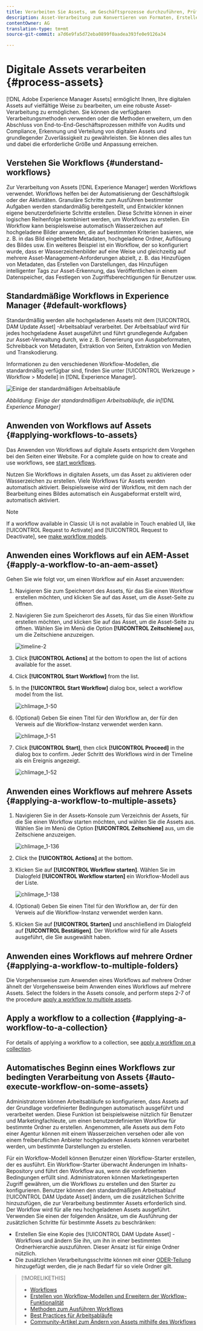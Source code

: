 ```yaml
---
title: Verarbeiten Sie Assets, um Geschäftsprozesse durchzuführen, Prüfungen durchzuführen, Compliance zu erzielen und die Grundanforderungen zu erfüllen.
description: Asset-Verarbeitung zum Konvertieren von Formaten, Erstellen von Darstellungen, Verwalten von Assets, Überprüfen von Assets und Ausführen von Workflows.
contentOwner: AG
translation-type: tm+mt
source-git-commit: a7d6e9fa5d72eba0899f0aadea393fe0e9126a34

---
```



# Digitale Assets verarbeiten {#process-assets}

[!DNL Adobe Experience Manager Assets] ermöglicht Ihnen, Ihre digitalen Assets auf vielfältige Weise zu bearbeiten, um eine robuste Asset-Verarbeitung zu ermöglichen. Sie können die verfügbaren Verarbeitungsmethoden verwenden oder die Methoden erweitern, um den Abschluss von End-to-End-Geschäftsprozessen mithilfe von Audits und Compliance, Erkennung und Verteilung von digitalen Assets und grundlegender Zuverlässigkeit zu gewährleisten. Sie können dies alles tun und dabei die erforderliche Größe und Anpassung erreichen.

## Verstehen Sie Workflows {#understand-workflows}

Zur Verarbeitung von Assets [!DNL Experience Manager] werden Workflows verwendet. Workflows helfen bei der Automatisierung der Geschäftslogik oder der Aktivitäten. Granuläre Schritte zum Ausführen bestimmter Aufgaben werden standardmäßig bereitgestellt, und Entwickler können eigene benutzerdefinierte Schritte erstellen. Diese Schritte können in einer logischen Reihenfolge kombiniert werden, um Workflows zu erstellen. Ein Workflow kann beispielsweise automatisch Wasserzeichen auf hochgeladene Bilder anwenden, die auf bestimmten Kriterien basieren, wie z. B. in das Bild eingebettete Metadaten, hochgeladene Ordner, Auflösung des Bildes usw. Ein weiteres Beispiel ist ein Workflow, der so konfiguriert wurde, dass er Wasserzeichenbilder auf eine Weise und gleichzeitig auf mehrere Asset-Management-Anforderungen abzielt, z. B. das Hinzufügen von Metadaten, das Erstellen von Darstellungen, das Hinzufügen intelligenter Tags zur Asset-Erkennung, das Veröffentlichen in einem Datenspeicher, das Festlegen von Zugriffsberechtigungen für Benutzer usw.

## Standardmäßige Workflows in Experience Manager {#default-workflows}

Standardmäßig werden alle hochgeladenen Assets mit dem [!UICONTROL DAM Update Asset] -Arbeitsablauf verarbeitet. Der Arbeitsablauf wird für jedes hochgeladene Asset ausgeführt und führt grundlegende Aufgaben zur Asset-Verwaltung durch, wie z. B. Generierung von Ausgabeformaten, Schreibback von Metadaten, Extraktion von Seiten, Extraktion von Medien und Transkodierung.

Informationen zu den verschiedenen Workflow-Modellen, die standardmäßig verfügbar sind, finden Sie unter [!UICONTROL Werkzeuge > Workflow > Modelle] in [!DNL Experience Manager].

![Einige der standardmäßigen Arbeitsabläufe](assets/aem-default-workflows.png)

*Abbildung: Einige der standardmäßigen Arbeitsabläufe, die in[!DNL Experience Manager]*

## Anwenden von Workflows auf Assets {#applying-workflows-to-assets}

Das Anwenden von Workflows auf digitale Assets entspricht dem Vorgehen bei den Seiten einer Website. For a complete guide on how to create and use workflows, see [start workflows](/help/sites-authoring/workflows-participating.md).

Nutzen Sie Workflows in digitalen Assets, um das Asset zu aktivieren oder Wasserzeichen zu erstellen. Viele Workflows für Assets werden automatisch aktiviert. Beispielsweise wird der Workflow, mit dem nach der Bearbeitung eines Bildes automatisch ein Ausgabeformat erstellt wird, automatisch aktiviert.

>[!NOTE]
>
>If a workflow available in Classic UI is not available in Touch enabled UI, like [!UICONTROL Request to Activate] and [!UICONTROL Request to Deactivate], see [make workflow models](/help/sites-developing/workflows-models.md#make-workflow-models-available-in-touchui).

## Anwenden eines Workflows auf ein AEM-Asset {#apply-a-workflow-to-an-aem-asset}

<!-- 
TBD: Add animated GIF for these steps instead of all these screenshots.
-->

Gehen Sie wie folgt vor, um einen Workflow auf ein Asset anzuwenden:

1. Navigieren Sie zum Speicherort des Assets, für das Sie einen Workflow erstellen möchten, und klicken Sie auf das Asset, um die Asset-Seite zu öffnen.

1. Navigieren Sie zum Speicherort des Assets, für das Sie einen Workflow erstellen möchten, und klicken Sie auf das Asset, um die Asset-Seite zu öffnen. Wählen Sie im Menü die Option **[!UICONTROL Zeitschiene]** aus, um die Zeitschiene anzuzeigen.

   ![timeline-2](assets/timeline-2.png)

1. Click **[!UICONTROL Actions]** at the bottom to open the list of actions available for the asset.

1. Click **[!UICONTROL Start Workflow]** from the list.

1. In the **[!UICONTROL Start Workflow]** dialog box, select a workflow model from the list.

   ![chlimage_1-50](assets/chlimage_1-50.png)

1. (Optional) Geben Sie einen Titel für den Workflow an, der für den Verweis auf die Workflow-Instanz verwendet werden kann.

   ![chlimage_1-51](assets/chlimage_1-51.png)

1. Click **[!UICONTROL Start]**, then click **[!UICONTROL Proceed]** in the dialog box to confirm. Jeder Schritt des Workflows wird in der Timeline als ein Ereignis angezeigt.

   ![chlimage_1-52](assets/chlimage_1-52.png)

## Anwenden eines Workflows auf mehrere Assets {#applying-a-workflow-to-multiple-assets}

1. Navigieren Sie in der Assets-Konsole zum Verzeichnis der Assets, für die Sie einen Workflow starten möchten, und wählen Sie die Assets aus. Wählen Sie im Menü die Option **[!UICONTROL Zeitschiene]** aus, um die Zeitschiene anzuzeigen.

   ![chlimage_1-136](assets/chlimage_1-136.png)

1. Click the **[!UICONTROL Actions]** at the bottom.

1. Klicken Sie auf **[!UICONTROL Workflow starten]**. Wählen Sie im Dialogfeld **[!UICONTROL Workflow starten]** ein Workflow-Modell aus der Liste.

   ![chlimage_1-138](assets/chlimage_1-138.png)

1. (Optional) Geben Sie einen Titel für den Workflow an, der für den Verweis auf die Workflow-Instanz verwendet werden kann.

1. Klicken Sie auf **[!UICONTROL Starten]** und anschließend im Dialogfeld auf **[!UICONTROL Bestätigen]**. Der Workflow wird für alle Assets ausgeführt, die Sie ausgewählt haben.

## Anwenden eines Workflows auf mehrere Ordner {#applying-a-workflow-to-multiple-folders}

Die Vorgehensweise zum Anwenden eines Workflows auf mehrere Ordner ähnelt der Vorgehensweise beim Anwenden eines Workflows auf mehrere Assets. Select the folders in the Assets console, and perform steps 2-7 of the procedure [apply a workflow to multiple assets](assets-workflow.md#applying-a-workflow-to-multiple-assets).

## Apply a workflow to a collection {#applying-a-workflow-to-a-collection}

For details of applying a workflow to a collection, see [apply a workflow on a collection](managing-collections-touch-ui.md#running-a-workflow-on-a-collection).

## Automatisches Beginn eines Workflows zur bedingten Verarbeitung von Assets {#auto-execute-workflow-on-some-assets}

Administratoren können Arbeitsabläufe so konfigurieren, dass Assets auf der Grundlage vordefinierter Bedingungen automatisch ausgeführt und verarbeitet werden. Diese Funktion ist beispielsweise nützlich für Benutzer und Marketingfachleute, um einen benutzerdefinierten Workflow für bestimmte Ordner zu erstellen. Angenommen, alle Assets aus dem Foto einer Agentur können mit einem Wasserzeichen versehen oder alle von einem freiberuflichen Anbieter hochgeladenen Assets können verarbeitet werden, um bestimmte Darstellungen zu erstellen.

Für ein Workflow-Modell können Benutzer einen Workflow-Starter erstellen, der es ausführt. Ein Workflow-Starter überwacht Änderungen im Inhalts-Repository und führt den Workflow aus, wenn die vordefinierten Bedingungen erfüllt sind. Administratoren können Marketingexperten Zugriff gewähren, um die Workflows zu erstellen und den Starter zu konfigurieren. Benutzer können den standardmäßigen Arbeitsablauf [!UICONTROL DAM Update Asset] ändern, um die zusätzlichen Schritte hinzuzufügen, die zur Verarbeitung bestimmter Assets erforderlich sind. Der Workflow wird für alle neu hochgeladenen Assets ausgeführt. Verwenden Sie einen der folgenden Ansätze, um die Ausführung der zusätzlichen Schritte für bestimmte Assets zu beschränken:

* Erstellen Sie eine Kopie des [!UICONTROL DAM Update Asset] -Workflows und ändern Sie ihn, um ihn in einer bestimmten Ordnerhierarchie auszuführen. Dieser Ansatz ist für einige Ordner nützlich.
* Die zusätzlichen Verarbeitungsschritte können mit einer [ODER-Teilung](/help/sites-developing/workflows-step-ref.md#or-split) hinzugefügt werden, die je nach Bedarf für so viele Ordner gilt.

>[!MORELIKETHIS]
>
>* [Workflows](/help/sites-authoring/workflows.md)
>* [Erstellen von Workflow-Modellen und Erweitern der Workflow-Funktionalität](/help/sites-developing/workflows.md)
>* [Methoden zum Ausführen Workflows](/help/sites-administering/workflows-starting.md)
>* [Best Practices für Arbeitsabläufe](/help/sites-developing/workflows-best-practices.md)
>* [Community-Artikel zum Ändern von Assets mithilfe des Workflows](https://helpx.adobe.com/experience-manager/using/modify_asset_workflow.html)

